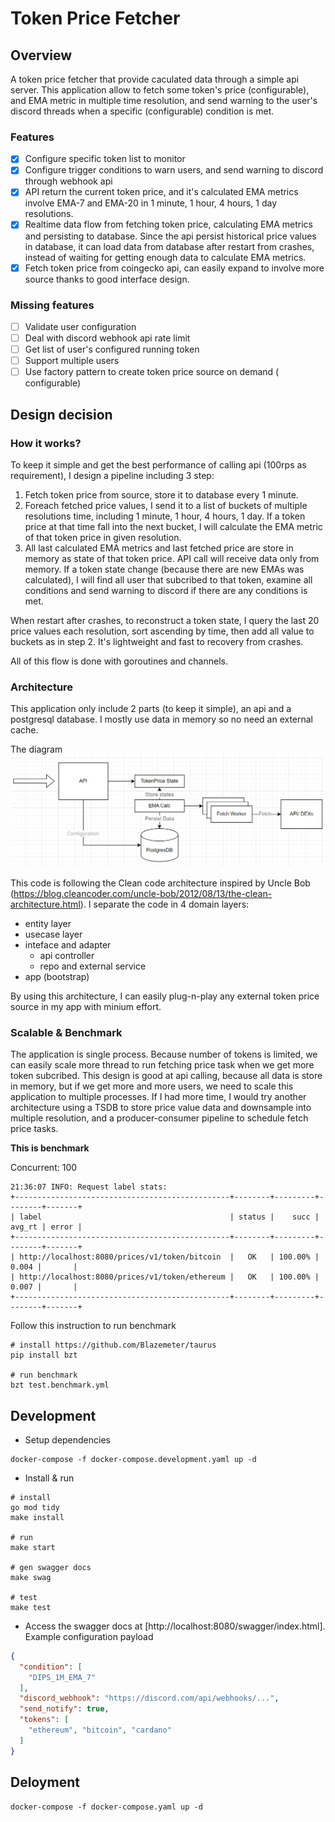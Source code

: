 # Token Price Fetcher

## Overview
A token price fetcher that provide caculated data through a simple api server. This application allow to fetch some token's price (configurable), and EMA metric in multiple time resolution, and send warning to the user's discord threads when a specific (configurable) condition is met.
### Features
* [x] Configure specific token list to monitor
* [x] Configure trigger conditions to warn users, and send warning to discord through webhook api
* [x] API return the current token price, and it's calculated EMA metrics involve EMA-7 and EMA-20 in 1 minute, 1 hour, 4 hours, 1 day resolutions.
* [x] Realtime data flow from fetching token price, calculating EMA metrics and persisting to database. Since the api persist historical price values in database, it can load data from database after restart from crashes, instead of waiting for getting enough data to calculate EMA metrics.
* [x] Fetch token price from coingecko api, can easily expand to involve more source thanks to good interface design.
### Missing features
* [ ] Validate user configuration
* [ ] Deal with discord webhook api rate limit
* [ ] Get list of user's configured running token
* [ ] Support multiple users
* [ ] Use factory pattern to create token price source on demand ( configurable)
## Design decision
### How it works?
To keep it simple and get the best performance of calling api (100rps as requirement), I design a pipeline including 3 step: 
1. Fetch token price from source, store it to database every 1 minute.
2. Foreach fetched price values, I send it to a list of buckets of multiple resolutions time, including 1 minute, 1 hour, 4 hours, 1 day. If a token price at that time fall into the next bucket, I will calculate the EMA metric of that token price in given resolution.
3. All last calculated EMA metrics and last fetched price are store in memory as state of that token price. API call will receive data only from memory. If a token state change (because there are new EMAs was calculated), I will find all user that subcribed to that token, examine all conditions and send warning to discord if there are any conditions is met.

When restart after crashes, to reconstruct a token state, I query the last 20 price values each resolution, sort ascending by time, then add all value to buckets as in step 2. It's lightweight and fast to recovery from crashes.

All of this flow is done with goroutines and channels.
### Architecture
This application only include 2 parts (to keep it simple), an api and a postgresql database. I mostly use data in memory so no need an external cache.

The diagram
![Architecture](./images/diagram.png)

This code is following the Clean code architecture inspired by Uncle Bob (https://blog.cleancoder.com/uncle-bob/2012/08/13/the-clean-architecture.html). I separate the code in 4 domain layers:

* entity layer
* usecase layer
* inteface and adapter
  * api controller
  * repo and external service
* app (bootstrap)

By using this architecture, I can easily plug-n-play any external token price source in my app with minium effort.
### Scalable & Benchmark
The application is single process. Because number of tokens is limited, we can easily scale more thread to run fetching price task when we get more token subcribed. This design is good at api calling, because all data is store in memory, but if we get more and more users, we need to scale this application to multiple processes. If I had more time, I would try another architecture using a TSDB to store price value data and downsample into multiple resolution, and a producer-consumer pipeline to schedule fetch price tasks.

__This is benchmark__

Concurrent: 100
```
21:36:07 INFO: Request label stats:
+------------------------------------------------+--------+---------+--------+-------+
| label                                          | status |    succ | avg_rt | error |
+------------------------------------------------+--------+---------+--------+-------+
| http://localhost:8080/prices/v1/token/bitcoin  |   OK   | 100.00% |  0.004 |       |
| http://localhost:8080/prices/v1/token/ethereum |   OK   | 100.00% |  0.007 |       |
+------------------------------------------------+--------+---------+--------+-------+
```

Follow this instruction to run benchmark
```
# install https://github.com/Blazemeter/taurus
pip install bzt

# run benchmark
bzt test.benchmark.yml
```

## Development

- Setup dependencies

```shell
docker-compose -f docker-compose.development.yaml up -d
```

- Install & run
```shell
# install
go mod tidy
make install

# run
make start

# gen swagger docs
make swag

# test
make test
```

- Access the swagger docs at [http://localhost:8080/swagger/index.html]. Example configuration payload

```json
{
  "condition": [
    "DIPS_1M_EMA_7"
  ],
  "discord_webhook": "https://discord.com/api/webhooks/...",
  "send_notify": true,
  "tokens": [
    "ethereum", "bitcoin", "cardano"
  ]
}
```

## Deloyment

```shell
docker-compose -f docker-compose.yaml up -d
```